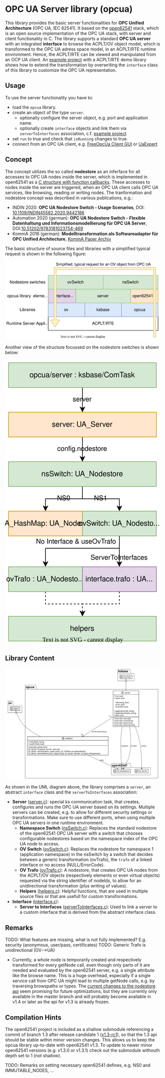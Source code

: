 # OPC UA Server library (opcua)

This library provides the basic server functionalities for **OPC Unified Architecture** (OPC UA, IEC 62541).
It based on the [open62541](http://www.open62541.org/) stack, which is an open source implementation of the OPC UA stack, with server and client functionality in C.
The library supports a standard **OPC UA server** with an integrated **interface** to browse the ACPLT/OV object model, which is transformed to the OPC UA adress space model, in an ACPLT/RTE runtime environment.
Hence, the ACPLT/RTE can be viewed and manipulated from an OCP UA client.
An [example project](https://github.com/acplt/rte_opcua_example) with a ACPLT/RTE demo library shows how to extend the transformation by overwriting the `interface` class of this library to customize the OPC UA representation.

## Usage

To use the server functionality you have to:

* load the `opcua` library.
* create an object of the type `server`.
  * optionally configure the server object, e.g. port and application name.
  * optionally create `interface` objects and link them via `serverToInterfaces` association, c.f. [example project](https://github.com/acplt/rte_opcua_example)
* set `run` to true and check that `isRunning` changes to true.
* connect from an OPC UA client, e.g. [FreeOpcUa Client GUI](https://github.com/FreeOpcUa/opcua-client-gui) or [UaExpert](https://www.unified-automation.com/de/produkte/entwicklerwerkzeuge/uaexpert.html)

## Concept

The concept utilizes the so called **nodestore** as an inferface for all accesses to OPC UA nodes inside the server, which is implemented in open62541 as a [C structure with function callbacks](https://open62541.org/doc/current/nodestore.html#nodestore-plugin-api).
These accesses to nodes inside the server are triggered, when an OPC UA client calls OPC UA services, like browsing, reading or writing nodes.
The tranformation and nodestore concept was described in various publications, e.g.:

* INDIN 2020: **OPC UA Nodestore Switch - Usage Scenarios**, DOI: [10.1109/INDIN45582.2020.9442186](https://doi.org/10.1109/INDIN45582.2020.9442186)
* Automation 2020 (german): **OPC UA Nodestore Switch - Flexible Datenhaltung und Informationsmodellierung für OPC UA Server**, DOI:[10.51202/9783181023754-469](https://doi.org/10.51202/9783181023754-469)
* KommA 2016 (german): **Modelltransformation als Softwareadapter für OPC Unified Architecture**, [KommA Paper Archiv](https://www.jk-komma.de/index.php/paper-archiv)

The basic structure of source files and libraries with a simplified typical request is shown in the following figure:

![Structure of opcua lib](doc/opcua-concept-stack.svg)

Another view of the structure focussed on the nodestore switches is shown below:

![Structure of switches in opcua lib](doc/opcua-concept-switches.svg)

## Library Content

![Kind of UML class diagram for opcua lib](doc/opcua-lib-uml.svg)

As shown in the UML diagram above, the library comprises a `server`, an abstract `interface` class and the `serverToInterfaces` association:

* **Server** ([server.c](source/server.c)):
    special ks communication task, that creates, configures and runs the OPC UA server based on its settings.
    Multiple servers can be created, e.g. to allow for different security settings or transformations. Make sure to use different ports, when using multiple OPC UA servers in one runtime environment.
  * **Namespace Switch** ([nsSwitch.c](source/nsSwitch.c)):
    Replaces the standard nodestore of the open62541 OPC UA server with a switch that chooses configurable nodestores based on the namespace index of the OPC UA node to access.
  * **OV Switch** ([ovSwitch.c](source/ovSwitch.c)):
    Replaces the nodestore for namespace 1 (application namespace) in the nsSwitch by a switch that decides between a generic transformation (ovTrafo), the `trafo` of a linked interface or no access (NULL/ErrorCode).
  * **OV Trafo** ([ovTrafo.c](source/ovTrafo.c)):
    A nodestore, that creates OPC UA nodes from the ACPLT/OV objects (respectively elements or even virtual objects) requested via the string identifier of nodeIds, to allow for an unidirectional transformation (plus writing of values).
  * **Helpers** ([helpers.c](source/helpers.c)):
    Helpful functions, that are used in multiple source files or that are usefull for custom transformations.
* **Interface** ([interface.c](source/interface.c)):
  * **Server to Interfaces** ([serverToInterfaces.c](source/interface.c)):
    Used to link a server to a custom interface that is derived from the abstract interface class.

## Remarks

TODO: What features are missing, what is not fully implemented? E.g. security (anonymous, user/pass, certificates)
TODO: Generic Trafo is unidirectional (OV-->UA)

* Currently, a whole node is temporarily created and respectively transformed for every getNode call, even though only parts of it are needed and evaluated by the open62541 server, e.g. a single attribute like the browse name.
This is a huge overhead, especially if a single service call from OPC UA might lead to multiple getNode calls, e.g. by traversing browspaths or types.
The [current changes to the nodestore api](https://github.com/open62541/open62541/commit/6b8db940e5fb4699c7bcde777fc7b21234cc947b) seem promising for future optimizations, but they are currently only available in the master branch and will probably become available in v1.4 or later as the api for v1.3 is already frozen.

## Compilation Hints

The open62541 project is included as a shallow submodule referencing a commit of branch 1.3 after release candidate 1 ([v1.3-rc1](https://github.com/open62541/open62541/releases/tag/v1.3-rc1)), so that the 1.3 api should be stable within minor version changes.
This allows us to keep the opcua library up-to-date with open62541 v1.3.
To update to newer minor open62541 versions (e.g. v1.3.0 or v1.3.1) check out the submodule withouth depth set to 1 (not shallow).

TODO: Remarks on setting necessary open62541 defines, e.g. NS0 and IMMUTABLE_NODES, ...
